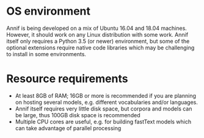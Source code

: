 # OS environment

Annif is being developed on a mix of Ubuntu 16.04 and 18.04 machines. However, it should work on any Linux distribution with some work. Annif itself only requires a Python 3.5 (or newer) environment, but some of the optional extensions require native code libraries which may be challenging to install in some environments.

# Resource requirements

* At least 8GB of RAM; 16GB or more is recommended if you are planning on hosting several models, e.g. different vocabularies and/or languages.
* Annif itself requires very little disk space, but corpora and models can be large, thus 100GB disk space is recommended
* Multiple CPU cores are useful, e.g. for building fastText models which can take advantage of parallel processing

